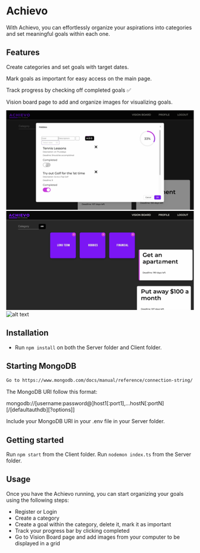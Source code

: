 # Achievo
With Achievo, you can effortlessly organize your aspirations into categories and set meaningful goals within each one. 

## Features

Create categories and set goals with target dates.

Mark goals as important for easy access on the main page.

Track progress by checking off completed goals ✅

Vision board page to add and organize images for visualizing goals.

![alt text](/client/src/images/goal-track.png)
![alt text](/client/src/images/Dashboard.png)
![alt text](/client/src/images/vision-board.png)

## Installation

- Run `npm install` on both the Server folder and Client folder.

## Starting MongoDB

```bash
Go to https://www.mongodb.com/docs/manual/reference/connection-string/ to get your own MongoDB URI.
```

The MongoDB URI follow this format:

mongodb://[username:password@]host1[:port1],...hostN[:portN][/[defaultauthdb][?options]]

Include your MongoDB URI in your .env file in your Server folder.

## Getting started

Run `npm start` from the Client folder.
Run `nodemon index.ts` from the Server folder.

## Usage
Once you have the Achievo running, you can start organizing your goals using the following steps:
- Register or Login
- Create a category
- Create a goal within the category, delete it, mark it as important 
- Track your progress bar by clicking completed
- Go to Vision Board page and add images from your computer to be displayed in a grid


